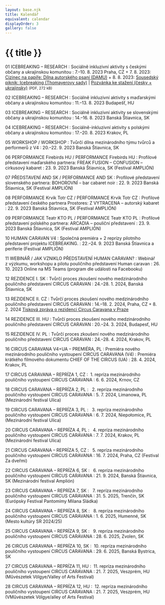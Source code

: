 ```yaml
---
layout: base.njk
title: Kalendář
equivalent: calendar
displayOrder: 3
gallery: false
---
```


# {{ title }}

01 ICEBREAKING – RESEARCH
: Sociálně inkluzivní aktivity s českými občany a ukrajinskou komunitou
: <time datetime="2023-08-07">7.–10. 8. 2023</time> Praha, CZ
	+ <time datetime="2023-08-07">7. 8. 2023</time>: [Cizinec na papíře: Dílna autorského psaní (DAMU)](https://www.facebook.com/events/311848634603518/)
	+ <time datetime="2023-08-08">8. 8. 2023</time>: [Sousedský piknik: Icebreaking (Thomayerovy sady)](https://www.facebook.com/events/690959142876244/) | [Pozvánka ke stažení (česky + ukrajinsky)](/files/Icebreaking-piknik-Praha-2023-cz-ua.pdf) <small>(PDF, 272 kB)</small>

02 ICEBREAKING – RESEARCH
: Sociálně inkluzivní aktivity s maďarskými občany a ukrajinskou komunitou
: <time datetime="2023-08-11">11.–13. 8. 2023</time> Budapešť, HU 

03 ICEBREAKING – RESEARCH
: Sociálně inkluzivní aktivity se slovenskými občany a ukrajinskou komunitou
: <time datetime="2023-08-14">14.–16. 8. 2023</time> Banská Štiavnica, SK 

04 ICEBREAKING – RESEARCH 
: Sociálně-inkluzivní aktivity s polskými občany a ukrajinskou komunitou
: <time datetime="2023-08-17">17.–20. 8. 2023</time> Krakov, PL 

05 WORKSHOP / WORKSHOP 
: Tvůrčí dílna mezinárodního týmu tvůrců a performerů z V4
: <time datetime="2023-09-20">20.–22. 9. 2023</time> Banská Štiavnica, SK 

06 PERFORMANCE Firebirds HU / PERFORMANCE Firebirds HU
: Profilové představení maďarského partnera: FREAK FUSION – CONFUSION – cirkusový kabaret
: <time datetime="2023-09-23">23. 9. 2023</time> Banská Štiavnica, SK (Festival AMPLIÓN) 

07 PŘEDSTAVENÍ AND SK / PERFORMANCE AND SK
: Profilové představení slovenského partnera: BOHOROVNÍ – bar cabaret noir
: <time datetime="2023-09-22">22. 9. 2023</time> Banská Štiavnica, SK (Festival AMPLIÓN)

08 PERFORMANCE Krvik Totr CZ / PERFORMANCE Krvik Totr CZ 
: Profilové představení českého partnera Prostores: Z VYTRACENA – autorský kabaret
: <time datetime="2023-09-22">22. 9. 2023</time> Banská Štiavnica, SK (Festival AMPLIÓN)

09 PERFORMANCE Teatr KTO PL / PERFORMANCE Teatr KTO PL 
: Profilové představení polského partnera: ARCADIA – pouliční představení
: <time datetime="2023-09-23">23. 9. 2023</time> Banská Štiavnica, SK (Festival AMPLIÓN)

10 HUMAN CARAVAN V4
: Společná premiéra + 2 reprízy pilotního představení projektu ICEBREAKING.
: <time datetime="2023-09-22">22.–24. 9. 2023</time> Banská Štiavnica a periferie (Festival AMPLIÓN)

11 WEBINÁŘ / JAK VZNIKLO PŘEDSTAVENÍ HUMAN CARAVAN?
: Webinář z výzkumu, workshopu a pilotu pouličního představení Human caravan
: <time datetime="2023-10-26T18:00:00">26. 10. 2023</time> Online na MS Teams (program dle události na Facebooku)

12 REZIDENCE I. SK
: Tvůrčí proces zkoušení nového medzinárodního pouličního představení CIRCUS CARAVAN
: <time datetime="2024-01-24">24.–28. 1. 2024</time>, Banská Štiavnica, SK

13 REZIDENCE II. CZ
: Tvůrčí proces zkoušení nového medzinárodního pouličního představení CIRCUS CARAVAN
: <time datetime="2024-02-14">14.–18. 2. 2024</time>, Praha, CZ
	+ <time datetime="2024-02-08">8. 2. 2024</time> [Tisková zpráva o rezidenci Circus Caravana v Praze](/files/TZ_cz_Praha_01.pdf)

14 REZIDENCE III. HU
: Tvůrčí proces zkoušení nového medzinárodního pouličního představení CIRCUS CARAVAN
: <time datetime="2024-03-20">20.–24. 3. 2024</time>, Budapesť, HU

15 REZIDENCE IV. PL
: Tvůrčí proces zkoušení nového medzinárodního pouličního představení CIRCUS CARAVAN
: <time datetime="2024-04-24">24.–28. 4. 2024</time>, Krakov, PL

16 CIRCUS CARAVANA V4+UA – PREMIÉRA, PL
: Premiéra nového mezinárodního pouličního vystoupení CIRCUS CARAVANA (V4)
: Premiéra krátkého filmového dokumentu CHIEF OF THE CIRCUS (UA)
: <time datetime="2024-04-28">28. 4. 2024</time>, Krakov, PL

17 CIRCUS CARAVANA – REPRÍZA 1, CZ
:  1. repríza mezinárodního pouličního vystoupení CIRCUS CARAVANA
: <time datetime="2024-06-06">6. 6. 2024</time>, Krnov, CZ

18 CIRCUS CARAVANA – REPRÍZA 2, PL
:   2. repríza mezinárodního pouličního vystoupení CIRCUS CARAVANA
: <time datetime="2024-07-05">5. 7. 2024</time>, Limanowa, PL (Mezinárodní festival Ulica)

19 CIRCUS CARAVANA – REPRÍZA 3, PL
:   3. repríza mezinárodního pouličního vystoupení CIRCUS CARAVANA
: <time datetime="2024-07-06">6. 7. 2024</time>, Niepołomice, PL (Mezinárodní festival Ulica)

20 CIRCUS CARAVANA – REPRÍZA 4, PL
:   4. repríza mezinárodního pouličního vystoupení CIRCUS CARAVANA
: <time datetime="2024-07-07">7. 7. 2024</time>, Krakov, PL (Mezinárodní festival Ulica)

21 CIRCUS CARAVANA – REPRÍZA 5, CZ
:   5. repríza mezinárodního pouličního vystoupení CIRCUS CARAVANA
: <time datetime="2024-07-16">16. 7. 2024</time>, Praha, CZ (Festival Za dveřmi)

22 CIRCUS CARAVANA – REPRÍZA 6, SK
:   6. repríza mezinárodního pouličního vystoupení CIRCUS CARAVANA
: <time datetime="2024-09-21">21. 9. 2024</time>, Banská Štiavnica, SK (Mezinárodní festival Amplión)

23 CIRCUS CARAVANA – REPRÍZA 7, SK
:   7. repríza mezinárodního pouličního vystoupení CIRCUS CARAVANA
: <time datetime="2025-05-31">31. 5. 2025</time>, Trenčín, SK (Európsky Festival Pantomímy Milana Sládka)

24 CIRCUS CARAVANA – REPRÍZA 8, SK
:   8. repríza mezinárodního pouličního vystoupení CIRCUS CARAVANA
: <time datetime="2025-06-1">1. 6. 2025</time>, Humenné, SK (Mesto kultúry SR 2024/25)

25 CIRCUS CARAVANA – REPRÍZA 9, SK
:   9. repríza mezinárodního pouličního vystoupení CIRCUS CARAVANA
: <time datetime="2025-06-28">28. 6. 2025</time>, Zvolen, SK

26 CIRCUS CARAVANA – REPRÍZA 10, SK
:   10. repríza mezinárodního pouličního vystoupení CIRCUS CARAVANA
: <time datetime="2025-06-29">29. 6. 2025</time>, Banská Bystrica, SK

27 CIRCUS CARAVANA – REPRÍZA 11, HU
:   11. repríza mezinárodního pouličního vystoupení CIRCUS CARAVANA
: <time datetime="2025-07-21">21. 7. 2025</time>, Veszprém, HU (Művészetek Völgye/Valley of Arts Festival)

28 CIRCUS CARAVANA – REPRÍZA 12, HU
:   12. repríza mezinárodního pouličního vystoupení CIRCUS CARAVANA
: <time datetime="2025-07-21">21. 7. 2025</time>, Veszprém, HU (VMűvészetek Völgye/alley of Arts Festival)
